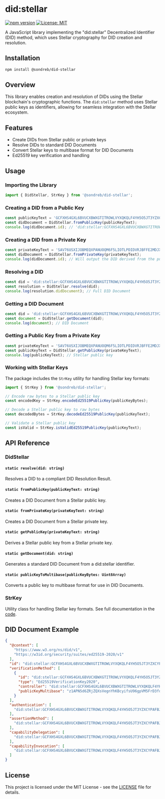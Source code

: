 # did:stellar

[![npm version](https://badge.fury.io/js/%40sondreb%2Fdid-stellar.svg)](https://www.npmjs.com/package/@sondreb/did-stellar)
[![License: MIT](https://img.shields.io/badge/License-MIT-yellow.svg)](https://opensource.org/licenses/MIT)

A JavaScript library implementing the "did:stellar" Decentralized Identifier (DID) method, which uses Stellar cryptography for DID creation and resolution.

## Installation

```bash
npm install @sondreb/did-stellar
```

## Overview

This library enables creation and resolution of DIDs using the Stellar blockchain's cryptographic functions. The `did:stellar` method uses Stellar public keys as identifiers, allowing for seamless integration with the Stellar ecosystem.

## Features

- Create DIDs from Stellar public or private keys
- Resolve DIDs to standard DID Documents
- Convert Stellar keys to multibase format for DID Documents
- Ed25519 key verification and handling

## Usage

### Importing the Library

```javascript
import { DidStellar, StrKey } from '@sondreb/did-stellar';
```

### Creating a DID from a Public Key

```javascript
const publicKeyText = 'GCFXHS4GXL6BVUCXBWXGTITROWLVYXQKQLF4YH5O5JT3YZXCYPAFBJZB';
const didDocument = DidStellar.fromPublicKey(publicKeyText);
console.log(didDocument.id); // 'did:stellar:GCFXHS4GXL6BVUCXBWXGTITROWLVYXQKQLF4YH5O5JT3YZXCYPAFBJZB'
```

### Creating a DID from a Private Key

```javascript
const privateKeyText = 'SAV76USXIJOBMEQXPANUOQM6F5LIOTLPDIDVRJBFFE2MDJXG24TAPUU7';
const didDocument = DidStellar.fromPrivateKey(privateKeyText);
console.log(didDocument.id); // Will output the DID derived from the public key
```

### Resolving a DID

```javascript
const did = 'did:stellar:GCFXHS4GXL6BVUCXBWXGTITROWLVYXQKQLF4YH5O5JT3YZXCYPAFBJZB';
const resolution = DidStellar.resolve(did);
console.log(resolution.didDocument); // Full DID Document
```

### Getting a DID Document

```javascript
const did = 'did:stellar:GCFXHS4GXL6BVUCXBWXGTITROWLVYXQKQLF4YH5O5JT3YZXCYPAFBJZB';
const document = DidStellar.getDocument(did);
console.log(document); // DID Document
```

### Getting a Public Key from a Private Key

```javascript
const privateKeyText = 'SAV76USXIJOBMEQXPANUOQM6F5LIOTLPDIDVRJBFFE2MDJXG24TAPUU7';
const publicKeyText = DidStellar.getPublicKey(privateKeyText);
console.log(publicKeyText); // Stellar public key
```

### Working with Stellar Keys

The package includes the `StrKey` utility for handling Stellar key formats:

```javascript
import { StrKey } from '@sondreb/did-stellar';

// Encode raw bytes to a Stellar public key
const encodedKey = StrKey.encodeEd25519PublicKey(publicKeyBytes);

// Decode a Stellar public key to raw bytes
const decodedBytes = StrKey.decodeEd25519PublicKey(publicKeyText);

// Validate a Stellar public key
const isValid = StrKey.isValidEd25519PublicKey(publicKeyText);
```

## API Reference

### DidStellar

#### `static resolve(did: string)`

Resolves a DID to a compliant DID Resolution Result.

#### `static fromPublicKey(publicKeyText: string)`

Creates a DID Document from a Stellar public key.

#### `static fromPrivateKey(privateKeyText: string)`

Creates a DID Document from a Stellar private key.

#### `static getPublicKey(privateKeyText: string)`

Derives a Stellar public key from a Stellar private key.

#### `static getDocument(did: string)`

Generates a standard DID Document from a did:stellar identifier.

#### `static publicKeyToMultibase(publicKeyBytes: Uint8Array)`

Converts a public key to multibase format for use in DID Documents.

### StrKey

Utility class for handling Stellar key formats. See full documentation in the [code](./lib/StrKey.js).

## DID Document Example

```json
{
  "@context": [
    "https://www.w3.org/ns/did/v1",
    "https://w3id.org/security/suites/ed25519-2020/v1"
  ],
  "id": "did:stellar:GCFXHS4GXL6BVUCXBWXGTITROWLVYXQKQLF4YH5O5JT3YZXCYPAFBJZB",
  "verificationMethod": [
    {
      "id": "did:stellar:GCFXHS4GXL6BVUCXBWXGTITROWLVYXQKQLF4YH5O5JT3YZXCYPAFBJZB#0",
      "type": "Ed25519VerificationKey2020",
      "controller": "did:stellar:GCFXHS4GXL6BVUCXBWXGTITROWLVYXQKQLF4YH5O5JT3YZXCYPAFBJZB",
      "publicKeyMultibase": "z1APN5d6ZRjZQXsVegnYhKBcyifsU96gpVM5FrD3fdJLVd"
    }
  ],
  "authentication": [
    "did:stellar:GCFXHS4GXL6BVUCXBWXGTITROWLVYXQKQLF4YH5O5JT3YZXCYPAFBJZB#0"
  ],
  "assertionMethod": [
    "did:stellar:GCFXHS4GXL6BVUCXBWXGTITROWLVYXQKQLF4YH5O5JT3YZXCYPAFBJZB#0"
  ],
  "capabilityDelegation": [
    "did:stellar:GCFXHS4GXL6BVUCXBWXGTITROWLVYXQKQLF4YH5O5JT3YZXCYPAFBJZB#0"
  ],
  "capabilityInvocation": [
    "did:stellar:GCFXHS4GXL6BVUCXBWXGTITROWLVYXQKQLF4YH5O5JT3YZXCYPAFBJZB#0"
  ]
}
```

## License

This project is licensed under the MIT License - see the [LICENSE](LICENSE) file for details.
